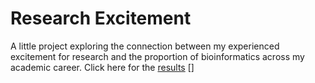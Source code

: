 # Research Excitement

A little project exploring the connection between my experienced excitement for research and the proportion of bioinformatics across my academic career. Click here for the [results] [] 

[results]: https://martinabraun.github.io/ResearchExcitement/ResearchExcitement.html

